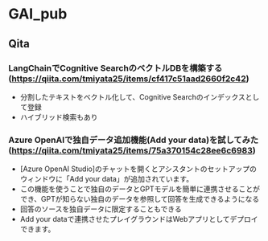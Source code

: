 # GAI_pub

## Qita
### LangChainでCognitive SearchのベクトルDBを構築する (https://qiita.com/tmiyata25/items/cf417c51aad2660f2c42)
- 分割したテキストをベクトル化して、Cognitive Searchのインデックスとして登録
- ハイブリッド検索もあり  

### Azure OpenAIで独自データ追加機能(Add your data)を試してみた (https://qiita.com/tmiyata25/items/75a370154c28ee6c6983)
- [Azure OpenAI Studio]のチャットを開くとアシスタントのセットアップのウィンドウに「Add your data」が追加されています。
- この機能を使うことで独自のデータとGPTモデルを簡単に連携させることができ、GPTが知らない独自のデータを参照して回答を生成できるようになる
- 回答のソースを独自データに限定することもできる
- Add your dataで連携させたプレイグラウンドはWebアプリとしてデプロイできます。